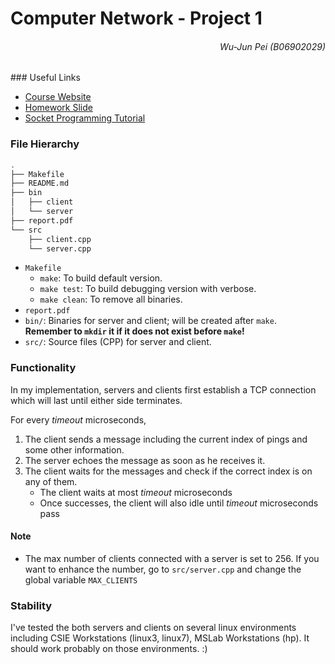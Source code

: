 # Computer Network - Project 1

<h6 style="text-align: right">Wu-Jun Pei (B06902029)</h6>
### Useful Links

-   [Course Website](http://www.cmlab.csie.ntu.edu.tw/~chenyuyang/CN2019/index.html)
-   [Homework Slide](https://docs.google.com/presentation/d/1toXtMTSF8mPQRnFbcPQ5dSing_Kc_t1TgNTG2lIXqM4/edit?fbclid=IwAR2mpz8lMtRq5f7Ekw03IumdNozT0mNjLVXxCQ1PPzK-trKwGPAnVM_3ypU#slide=id.g64a74a8606_0_0)
-   [Socket Programming Tutorial](https://drive.google.com/drive/folders/1y8WdP8Q3UjaukFEr51jMZkRs35qiOlEr)


### File Hierarchy

```bash
.
├── Makefile
├── README.md
├── bin
│   ├── client
│   └── server
├── report.pdf
└── src
    ├── client.cpp
    └── server.cpp
```

-   `Makefile`
    -   `make`: To build default version.
    -   `make test`: To build debugging version with verbose.
    -   `make clean`: To remove all binaries.
-   `report.pdf`
-   `bin/`: Binaries for server and client; will be created after `make`.
    **Remember to `mkdir` it if it does not exist before `make`!**
-   `src/`: Source files (CPP) for server and client.

### Functionality

In my implementation, servers and clients first establish a TCP connection which will last until either side terminates.

For every *timeout* microseconds,

1.  The client sends a message including the current index of pings and some other information.
2.  The server echoes the message as soon as he receives it.
3.  The client waits for the messages and check if the correct index is on any of them.
    -   The client waits at most *timeout* microseconds
    -   Once successes, the client will also idle until *timeout* microseconds pass

#### Note

-   The max number of clients connected with a server is set to 256. If you want to enhance the number, go to `src/server.cpp` and change the global variable `MAX_CLIENTS`

### Stability

I've tested the both servers and clients on several linux environments including CSIE Workstations (linux3, linux7), MSLab Workstations (hp). It should work probably on those environments. :)